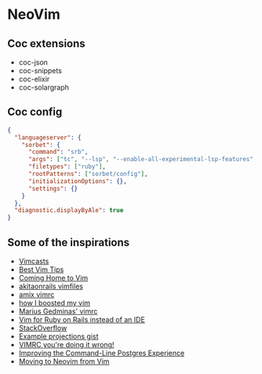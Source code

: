 # NeoVim

## Coc extensions

* coc-json
* coc-snippets
* coc-elixir
* coc-solargraph

## Coc config

```json
{
  "languageserver": {
    "sorbet": {
      "command": "srb",
      "args": ["tc", "--lsp", "--enable-all-experimental-lsp-features", "--disable-watchman"],
      "filetypes": ["ruby"],
      "rootPatterns": ["sorbet/config"],
      "initializationOptions": {},
      "settings": {}
    }
  },
  "diagnostic.displayByAle": true
}
```

## Some of the inspirations

* [Vimcasts](http://vimcasts.org/)
* [Best Vim Tips](http://vim.wikia.com/wiki/Best_Vim_Tips)
* [Coming Home to Vim](http://stevelosh.com/blog/2010/09/coming-home-to-vim/)
* [akitaonrails vimfiles](https://github.com/akitaonrails/vimfiles)
* [amix vimrc](http://amix.dk/blog/post/19486#The-ultimate-vim-configuration-vimrc)
* [how I boosted my vim](http://nvie.com/posts/how-i-boosted-my-vim/)
* [Marius Gedminas' vimrc](http://mg.pov.lt/vim/vimrc)
* [Vim for Ruby on Rails instead of an IDE](http://joshuaborn.info/blog/9d0b)
* [StackOverflow](http://stackoverflow.com/questions/tagged/vim)
* [Example projections gist](https://gist.github.com/jsteiner/5556217)
* [VIMRC you're doing it wrong!](http://bamgreeneggsandham.com/2013/11/19/vimrc-your-doing-it-wrong/)
* [Improving the Command-Line Postgres Experience](http://robots.thoughtbot.com/improving-the-command-line-postgres-experience)
* [Moving to Neovim from Vim](https://jacky.wtf/weblog/moving-to-neovim/)
